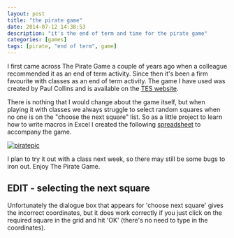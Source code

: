 ```yaml
---
layout: post
title: "the pirate game"
date: 2014-07-12 14:38:53
description: "it's the end of term and time for the pirate game"
categories: [games]
tags: [pirate, "end of term", game]
---
```


I first came across The Pirate Game a couple of years ago when a colleague recommended it as an end of term activity. Since then it's been a firm favourite with classes as an end of term activity. The game I have used was created by Paul Collins and is available on the [TES website][resource].

There is nothing that I would change about the game itself, but when playing it with classes we always struggle to select random squares when no one is on the "choose the next square" list. So as a little project to learn how to write macros in Excel I created the following [spreadsheet][pirate] to accompany the game. 

[![piratepic][piratepic]][pirate]

I plan to try it out with a class next week, so there may still be some bugs to iron out. Enjoy The Pirate Game.

## EDIT - selecting the next square
Unfortunately the dialogue box that appears for 'choose next square' gives the incorrect coordinates, but it does work correctly if you just click on the required square in the grid and hit 'OK' (there's no need to type in the coordinates).


[resource]: http://www.tes.co.uk/teaching-resource/The-Pirate-Game-End-of-Term-Activity-6258063/
[piratepic]: {{site.postAssets}}/2014/0712-pirates.png
[pirate]: {{site.postAssets}}/2014/0712-pirates.xlsm